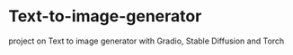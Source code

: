 # Text-to-image-generator
project on Text to image generator with Gradio, Stable Diffusion and Torch
